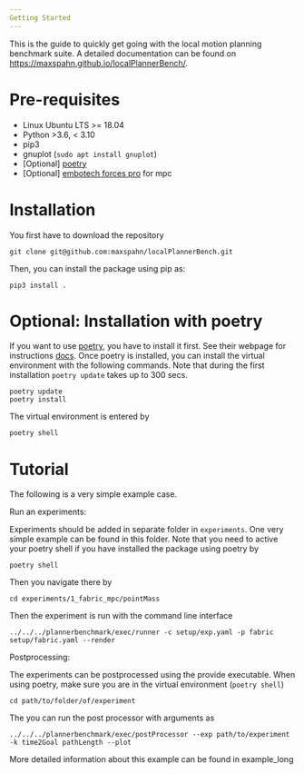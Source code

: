 ```yaml
---
Getting Started
---
```


This is the guide to quickly get going with the local motion planning
benchmark suite. A detailed documentation can be found on 
https://maxspahn.github.io/localPlannerBench/.

Pre-requisites
==============

-   Linux Ubuntu LTS &gt;= 18.04
-   Python &gt;3.6, &lt; 3.10
-   pip3
-   gnuplot (`sudo apt install gnuplot`)
-   \[Optional\] [poetry](https://python-poetry.org/docs/)
-   \[Optional\] [embotech forces
    pro](https://www.embotech.com/products/forcespro/overview/) for mpc

Installation
============

You first have to download the repository

``` {.sourceCode .bash}
git clone git@github.com:maxspahn/localPlannerBench.git
```

Then, you can install the package using pip as:

``` {.sourceCode .bash}
pip3 install .
```

Optional: Installation with poetry
==================================

If you want to use [poetry](https://python-poetry.org/docs/), you have
to install it first. See their webpage for instructions
[docs](https://python-poetry.org/docs/). Once poetry is installed, you
can install the virtual environment with the following commands. Note
that during the first installation `poetry update` takes up to 300 secs.

``` {.sourceCode .bash}
poetry update
poetry install
```

The virtual environment is entered by

``` {.sourceCode .bash}
poetry shell
```

Tutorial
========

The following is a very simple example case.

Run an experiments:

Experiments should be added in separate folder in `experiments`. One
very simple example can be found in this folder. Note that you need to
active your poetry shell if you have installed the package using poetry
by

``` {.sourceCode .bash}
poetry shell
```

Then you navigate there by

``` {.sourceCode .bash}
cd experiments/1_fabric_mpc/pointMass
```

Then the experiment is run with the command line interface

``` {.sourceCode .bash}
../../../plannerbenchmark/exec/runner -c setup/exp.yaml -p fabric setup/fabric.yaml --render
```

Postprocessing:

The experiments can be postprocessed using the provide executable. When
using poetry, make sure you are in the virtual environment
(`poetry shell`)

``` {.sourceCode .bash}
cd path/to/folder/of/experiment
```

The you can run the post processor with arguments as

``` {.sourceCode .bash}
../../../plannerbenchmark/exec/postProcessor --exp path/to/experiment -k time2Goal pathLength --plot
```

More detailed information about this example can be found in
example\_long

